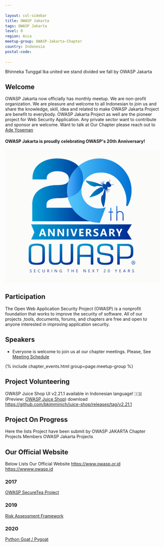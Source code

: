 ```yaml
---

layout: col-sidebar
title: OWASP Jakarta
tags: OWASP Jakarta
level: 0
region: Asia
meetup-group: OWASP-Jakarta-Chapter
country: Indonesia
postal-code: 

---
```


Bhinneka Tunggal Ika united we stand divided we fall by OWASP Jakarta

## Welcome
OWASP Jakarta now officially has monthly meetup. We are non-profit organization. We are pleasure and welcome to all Indonesian to join us and share the knowledge, skill, idea and related to make OWASP Jakarta Project are benefit to everybody. OWASP Jakarta Project as well are the pioneer project for Web Security Application.
Any private sector want to contribute and sponsor are welcome. Want to talk at Our Chapter please reach out to [Ade Yoseman](mailto:ade.putra@owasp.org) 
#### OWASP Jakarta is proudly celebrating OWASP's 20th Anniversary!
[![OWASP 20th Anniversary Image](assets/images/OWASP%2020th%20Anniversary.jpeg)](https://20thanniversary.owasp.org/)

## Participation
The Open Web Application Security Project (OWASP) is a nonprofit foundation that works to improve the security of software. All of our projects ,tools, documents, forums, and chapters are free and open to anyone interested in improving application security. 

## Speakers
- Everyone is welcome to join us at our chapter meetings. Please, See [Meeting Schedule](https://www.meetup.com/OWASP-Jakarta-Chapter/)

{% include chapter_events.html group=page.meetup-group %}

## Project Volunteering

OWASP Juice Shop UI v2.21.1 available in Indonesian language\! 🇮🇩
(Preview: [OWASP Juice Shop](http://juice-shop-staging.herokuapp.com))
download
<https://github.com/bkimminich/juice-shop/releases/tag/v2.21.1>

## Project On Progress

Here the lists Project have been submit by OWASP JAKARTA Chapter
Projects Members
OWASP Jakarta Projects

## Our Official Website
Below Lists Our Official Website
https://www.owasp.or.id <br>
https://wwww.owasp.id <br>

### 2017

[OWASP SecureTea Project](https://www.owasp.org/www-project-securetea)

### 2019

[Risk Assessment Framework](https://github.com/OWASP/RiskAssessmentFramework)

### 2020

[Python Goat / Pygoat](https://github.com/adeyosemanputra/pygoat)
 
